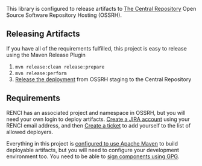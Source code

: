 This library is configured to release artifacts to [The Central Repository](http://central.sonatype.org/) Open Source Software Repository Hosting (OSSRH).

## Releasing Artifacts
If you have all of the requirements fulfilled, this project is easy to release using the Maven Release Plugin


1. `mvn release:clean release:prepare`
1. `mvn release:perform`
1. [Release the deployment](http://central.sonatype.org/pages/releasing-the-deployment.html) from OSSRH staging to the Central Repository

## Requirements

RENCI has an associated project and namespace in OSSRH, but you will need your own login to deploy artifacts.  [Create a JIRA account](https://issues.sonatype.org/secure/Signup!default.jspa) using your RENCI email address, and then [Create a ticket](https://issues.sonatype.org/secure/CreateIssue.jspa?pid=10134) to add yourself to the list of allowed deployers.

Everything in this project is [configured to use Apache Maven](http://central.sonatype.org/pages/apache-maven.html) to build deployable artifacts, but you will need to configure your development environment too. You need to be able to [sign components using GPG](http://central.sonatype.org/pages/working-with-pgp-signatures.html). 
